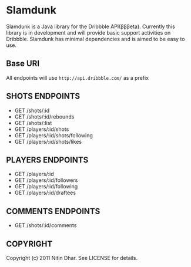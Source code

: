 Slamdunk
========
Slamdunk is a Java library for the Dribbble API(βββeta). Currently this library is in development and will provide basic support activities on Dribbble. Slamdunk has minimal dependencies and is aimed to be easy to use.

Base URI
--------
All endpoints will use `http://api.dribbble.com/` as a prefix

SHOTS ENDPOINTS
---------------

- GET /shots/:id
- GET /shots/:id/rebounds
- GET /shots/:list
- GET /players/:id/shots
- GET /players/:id/shots/following
- GET /players/:id/shots/likes

PLAYERS ENDPOINTS
-----------------

- GET /players/:id
- GET /players/:id/followers
- GET /players/:id/following
- GET /players/:id/draftees

COMMENTS ENDPOINTS
------------------

- GET /shots/:id/comments

COPYRIGHT
---------
Copyright (c) 2011 Nitin Dhar. See LICENSE for details.